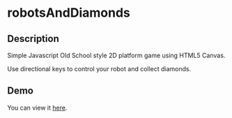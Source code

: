robotsAndDiamonds
=================

Description
-----------

Simple Javascript Old School style 2D platform game using HTML5 Canvas. 

Use directional keys to control your robot and collect diamonds. 

Demo
-----------------

You can view it [here](http://yvescourtois.com/robotsAndDiamonds/).